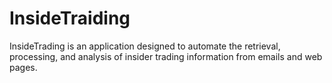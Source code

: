 # InsideTraiding
InsideTrading is an application designed to automate the retrieval, processing, and analysis of insider trading information from emails and web pages.
